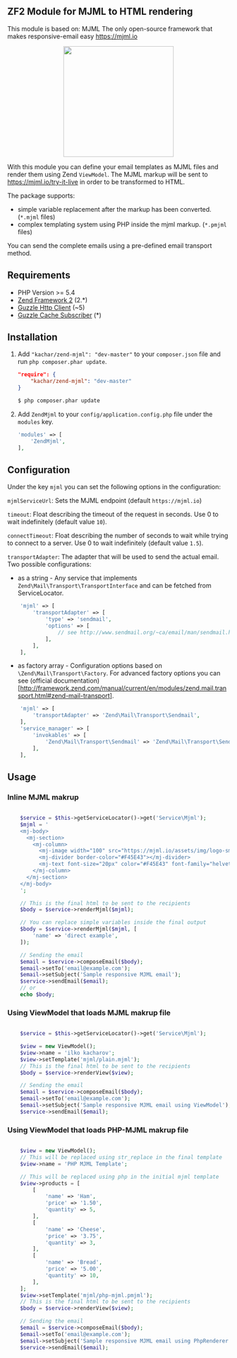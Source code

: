 ## ZF2 Module for MJML to HTML rendering

This module is based on: MJML
The only open-source framework that makes responsive-email easy https://mjml.io

<p align="center">
  <a href="https://github.com/mjmlio/mjml" target="_blank">
    <img width="250"src="https://cloud.githubusercontent.com/assets/6558790/12672296/7b66d8cc-c675-11e5-805d-c6d196320537.png">
  </a>
</p>

With this module you can define your email templates as MJML files and render them using Zend `ViewModel`.
The MJML markup will be sent to https://mjml.io/try-it-live in order to be transformed to HTML.

The package supports:
- simple variable replacement after the markup has been converted. (`*.mjml` files)
- complex templating system using PHP inside the mjml markup. (`*.pmjml` files)

You can send the complete emails using a pre-defined email transport method.

## Requirements

* PHP Version >= 5.4
* [Zend Framework 2](https://github.com/zendframework/zf2) (2.*)
* [Guzzle Http Client](https://github.com/guzzle/guzzle) (~5)
* [Guzzle Cache Subscriber](https://github.com/guzzle/cache-subscriber) (*)

## Installation

 1. Add `"kachar/zend-mjml": "dev-master"` to your `composer.json` file and run `php composer.phar update`.

    ```json
    "require": {
        "kachar/zend-mjml": "dev-master"
    }
    ```
    ```bash
    $ php composer.phar update
    ```

 2. Add `ZendMjml` to your `config/application.config.php` file under the `modules` key.

    ```php
    'modules' => [
        'ZendMjml',
    ],
    ```

## Configuration

Under the key `mjml` you can set the following options in the configuration:

`mjmlServiceUrl`:
Sets the MJML endpoint (default `https://mjml.io`)

`timeout`:
Float describing the timeout of the request in seconds. Use 0 to wait indefinitely (default value `10`).

`connectTimeout`:
Float describing the number of seconds to wait while trying to connect to a server. Use 0 to wait indefinitely (default value `1.5`).

`transportAdapter`:
The adapter that will be used to send the actual email. Two possible configurations:
* as a string - Any service that implements `Zend\Mail\Transport\TransportInterface` and can be fetched from ServiceLocator.
```php
    'mjml' => [
        'transportAdapter' => [
            'type' => 'sendmail',
            'options' => [
                // see http://www.sendmail.org/~ca/email/man/sendmail.html
            ],
        ],
    ],
```
* as factory array - Configuration options based on `\Zend\Mail\Transport\Factory`. For advanced factory options you can see (official documentation)[http://framework.zend.com/manual/current/en/modules/zend.mail.transport.html#zend-mail-transport].
```php
    'mjml' => [
        'transportAdapter' => 'Zend\Mail\Transport\Sendmail',
    ],
    'service_manager' => [
        'invokables' => [
            'Zend\Mail\Transport\Sendmail' => 'Zend\Mail\Transport\Sendmail',
        ],
    ],
```

## Usage

### Inline MJML makrup
```php

    $service = $this->getServiceLocator()->get('Service\Mjml');
    $mjml = '
    <mj-body>
      <mj-section>
        <mj-column>
          <mj-image width="100" src="https://mjml.io/assets/img/logo-small.png"></mj-image>
          <mj-divider border-color="#F45E43"></mj-divider>
          <mj-text font-size="20px" color="#F45E43" font-family="helvetica">Hello {{ name }}</mj-text>
        </mj-column>
      </mj-section>
    </mj-body>
    ';

    // This is the final html to be sent to the recipients
    $body = $service->renderMjml($mjml);

    // You can replace simple variables inside the final output
    $body = $service->renderMjml($mjml, [
        'name' => 'direct example',
    ]);

    // Sending the email
    $email = $service->composeEmail($body);
    $email->setTo('email@example.com');
    $email->setSubject('Sample responsive MJML email');
    $service->sendEmail($email);
    // or
    echo $body;
```

### Using ViewModel that loads MJML makrup file
```php

    $service = $this->getServiceLocator()->get('Service\Mjml');

    $view = new ViewModel();
    $view->name = 'ilko kacharov';
    $view->setTemplate('mjml/plain.mjml');
    // This is the final html to be sent to the recipients
    $body = $service->renderView($view);

    // Sending the email
    $email = $service->composeEmail($body);
    $email->setTo('email@example.com');
    $email->setSubject('Sample responsive MJML email using ViewModel');
    $service->sendEmail($email);
```

### Using ViewModel that loads PHP-MJML makrup file
```php

    $view = new ViewModel();
    // This will be replaced using str_replace in the final template
    $view->name = 'PHP MJML Template';

    // This will be replaced using php in the initial mjml template
    $view->products = [
        [
            'name' => 'Ham',
            'price' => '1.50',
            'quantity' => 5,
        ],
        [
            'name' => 'Cheese',
            'price' => '3.75',
            'quantity' => 3,
        ],
        [
            'name' => 'Bread',
            'price' => '5.00',
            'quantity' => 10,
        ],
    ];
    $view->setTemplate('mjml/php-mjml.pmjml');
    // This is the final html to be sent to the recipients
    $body = $service->renderView($view);

    // Sending the email
    $email = $service->composeEmail($body);
    $email->setTo('email@example.com');
    $email->setSubject('Sample responsive MJML email using PhpRenderer');
    $service->sendEmail($email);
```
